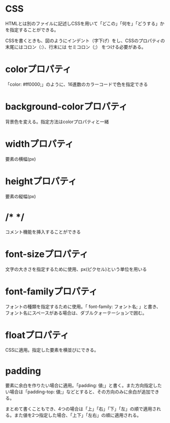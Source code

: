 # CSS
HTMLとは別のファイルに記述しCSSを用いて「どこの」「何を」「どうする」かを指定することができる。

CSSを書くときも、図のようにインデント（字下げ）をし、CSSのプロパティの末尾にはコロン（:）、行末には セミコロン（;） をつける必要がある。

# colorプロパティ
「color: #ff0000;」のように、16進数のカラーコードで色を指定できる

# background-colorプロパティ
背景色を変える。指定方法はcolorプロパティと一緒

# widthプロパティ
要素の横幅(px)

# heightプロパティ
要素の縦幅(px)

# /*  */
コメント機能を挿入することができる

# font-sizeプロパティ
文字の大きさを指定するために使用、px(ピクセル)という単位を用いる

# font-familyプロパティ
フォントの種類を指定するために使用。「 font-family: フォント名; 」と書き、フォント名にスペースがある場合は、ダブルクォーテーションで囲む。

# floatプロパティ
CSSに適用。指定した要素を横並びにできる。
  
# padding
要素に余白を作りたい場合に適用。「padding: 値;」と書く。また方向指定したい場合は「padding-top: 値;」などとすると、その方向のみに余白が追加できる。

まとめて書くこともでき、4つの場合は「上」「右」「下」「左」の順で適用される。また値を2つ指定した場合、「上下」「左右」の順に適用される。

